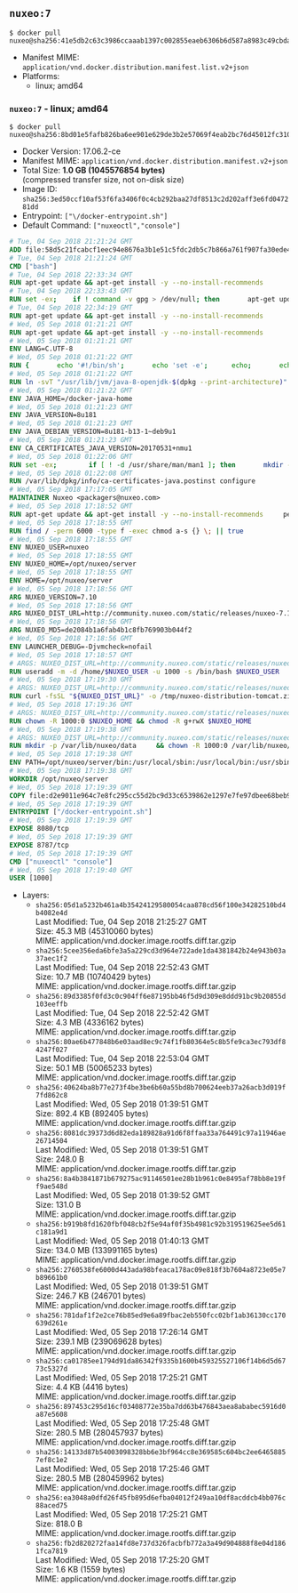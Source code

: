 ## `nuxeo:7`

```console
$ docker pull nuxeo@sha256:41e5db2c63c3986ccaaab1397c002855eaeb6306b6d587a8983c49cbda04f3fa
```

-	Manifest MIME: `application/vnd.docker.distribution.manifest.list.v2+json`
-	Platforms:
	-	linux; amd64

### `nuxeo:7` - linux; amd64

```console
$ docker pull nuxeo@sha256:8bd01e5fafb826ba6ee901e629de3b2e57069f4eab2bc76d45012fc310199d5f
```

-	Docker Version: 17.06.2-ce
-	Manifest MIME: `application/vnd.docker.distribution.manifest.v2+json`
-	Total Size: **1.0 GB (1045576854 bytes)**  
	(compressed transfer size, not on-disk size)
-	Image ID: `sha256:3ed50ccf10af53f6fa3406f0c4cb292baa27df8513c2d202aff3e6fd047281dd`
-	Entrypoint: `["\/docker-entrypoint.sh"]`
-	Default Command: `["nuxeoctl","console"]`

```dockerfile
# Tue, 04 Sep 2018 21:21:24 GMT
ADD file:58d5c21fcabcf1eec94e8676a3b1e51c5fdc2db5c7b866a761f907fa30ede4d8 in / 
# Tue, 04 Sep 2018 21:21:24 GMT
CMD ["bash"]
# Tue, 04 Sep 2018 22:33:34 GMT
RUN apt-get update && apt-get install -y --no-install-recommends 		ca-certificates 		curl 		netbase 		wget 	&& rm -rf /var/lib/apt/lists/*
# Tue, 04 Sep 2018 22:33:43 GMT
RUN set -ex; 	if ! command -v gpg > /dev/null; then 		apt-get update; 		apt-get install -y --no-install-recommends 			gnupg 			dirmngr 		; 		rm -rf /var/lib/apt/lists/*; 	fi
# Tue, 04 Sep 2018 22:34:19 GMT
RUN apt-get update && apt-get install -y --no-install-recommends 		bzr 		git 		mercurial 		openssh-client 		subversion 				procps 	&& rm -rf /var/lib/apt/lists/*
# Wed, 05 Sep 2018 01:21:21 GMT
RUN apt-get update && apt-get install -y --no-install-recommends 		bzip2 		unzip 		xz-utils 	&& rm -rf /var/lib/apt/lists/*
# Wed, 05 Sep 2018 01:21:21 GMT
ENV LANG=C.UTF-8
# Wed, 05 Sep 2018 01:21:22 GMT
RUN { 		echo '#!/bin/sh'; 		echo 'set -e'; 		echo; 		echo 'dirname "$(dirname "$(readlink -f "$(which javac || which java)")")"'; 	} > /usr/local/bin/docker-java-home 	&& chmod +x /usr/local/bin/docker-java-home
# Wed, 05 Sep 2018 01:21:22 GMT
RUN ln -svT "/usr/lib/jvm/java-8-openjdk-$(dpkg --print-architecture)" /docker-java-home
# Wed, 05 Sep 2018 01:21:22 GMT
ENV JAVA_HOME=/docker-java-home
# Wed, 05 Sep 2018 01:21:23 GMT
ENV JAVA_VERSION=8u181
# Wed, 05 Sep 2018 01:21:23 GMT
ENV JAVA_DEBIAN_VERSION=8u181-b13-1~deb9u1
# Wed, 05 Sep 2018 01:21:23 GMT
ENV CA_CERTIFICATES_JAVA_VERSION=20170531+nmu1
# Wed, 05 Sep 2018 01:22:06 GMT
RUN set -ex; 		if [ ! -d /usr/share/man/man1 ]; then 		mkdir -p /usr/share/man/man1; 	fi; 		apt-get update; 	apt-get install -y --no-install-recommends 		openjdk-8-jdk="$JAVA_DEBIAN_VERSION" 		ca-certificates-java="$CA_CERTIFICATES_JAVA_VERSION" 	; 	rm -rf /var/lib/apt/lists/*; 		[ "$(readlink -f "$JAVA_HOME")" = "$(docker-java-home)" ]; 		update-alternatives --get-selections | awk -v home="$(readlink -f "$JAVA_HOME")" 'index($3, home) == 1 { $2 = "manual"; print | "update-alternatives --set-selections" }'; 	update-alternatives --query java | grep -q 'Status: manual'
# Wed, 05 Sep 2018 01:22:08 GMT
RUN /var/lib/dpkg/info/ca-certificates-java.postinst configure
# Wed, 05 Sep 2018 17:17:05 GMT
MAINTAINER Nuxeo <packagers@nuxeo.com>
# Wed, 05 Sep 2018 17:18:52 GMT
RUN apt-get update && apt-get install -y --no-install-recommends     perl     locales     pwgen     imagemagick     ffmpeg2theora     ufraw     poppler-utils     libreoffice     libwpd-tools     exiftool     ghostscript  && rm -rf /var/lib/apt/lists/*
# Wed, 05 Sep 2018 17:18:55 GMT
RUN find / -perm 6000 -type f -exec chmod a-s {} \; || true
# Wed, 05 Sep 2018 17:18:55 GMT
ENV NUXEO_USER=nuxeo
# Wed, 05 Sep 2018 17:18:55 GMT
ENV NUXEO_HOME=/opt/nuxeo/server
# Wed, 05 Sep 2018 17:18:55 GMT
ENV HOME=/opt/nuxeo/server
# Wed, 05 Sep 2018 17:18:56 GMT
ARG NUXEO_VERSION=7.10
# Wed, 05 Sep 2018 17:18:56 GMT
ARG NUXEO_DIST_URL=http://community.nuxeo.com/static/releases/nuxeo-7.10/nuxeo-cap-7.10-tomcat.zip
# Wed, 05 Sep 2018 17:18:56 GMT
ARG NUXEO_MD5=de2084b1a6fab4b1c8fb769903b044f2
# Wed, 05 Sep 2018 17:18:56 GMT
ENV LAUNCHER_DEBUG=-Djvmcheck=nofail
# Wed, 05 Sep 2018 17:18:57 GMT
# ARGS: NUXEO_DIST_URL=http://community.nuxeo.com/static/releases/nuxeo-7.10/nuxeo-cap-7.10-tomcat.zip NUXEO_MD5=de2084b1a6fab4b1c8fb769903b044f2 NUXEO_VERSION=7.10
RUN useradd -m -d /home/$NUXEO_USER -u 1000 -s /bin/bash $NUXEO_USER
# Wed, 05 Sep 2018 17:19:30 GMT
# ARGS: NUXEO_DIST_URL=http://community.nuxeo.com/static/releases/nuxeo-7.10/nuxeo-cap-7.10-tomcat.zip NUXEO_MD5=de2084b1a6fab4b1c8fb769903b044f2 NUXEO_VERSION=7.10
RUN curl -fsSL "${NUXEO_DIST_URL}" -o /tmp/nuxeo-distribution-tomcat.zip     && echo "$NUXEO_MD5 /tmp/nuxeo-distribution-tomcat.zip" | md5sum -c -     && mkdir -p /tmp/nuxeo-distribution $(dirname $NUXEO_HOME)     && unzip -q -d /tmp/nuxeo-distribution /tmp/nuxeo-distribution-tomcat.zip     && DISTDIR=$(/bin/ls /tmp/nuxeo-distribution | head -n 1)     && mv /tmp/nuxeo-distribution/$DISTDIR $NUXEO_HOME     && sed -i -e "s/^org.nuxeo.distribution.package.*/org.nuxeo.distribution.package=docker/" $NUXEO_HOME/templates/common/config/distribution.properties     && rm -rf /tmp/nuxeo-distribution*     && chmod +x $NUXEO_HOME/bin/*ctl $NUXEO_HOME/bin/*.sh     && chmod g+rwX $NUXEO_HOME/bin/*ctl $NUXEO_HOME/bin/*.sh
# Wed, 05 Sep 2018 17:19:36 GMT
# ARGS: NUXEO_DIST_URL=http://community.nuxeo.com/static/releases/nuxeo-7.10/nuxeo-cap-7.10-tomcat.zip NUXEO_MD5=de2084b1a6fab4b1c8fb769903b044f2 NUXEO_VERSION=7.10
RUN chown -R 1000:0 $NUXEO_HOME && chmod -R g+rwX $NUXEO_HOME
# Wed, 05 Sep 2018 17:19:38 GMT
# ARGS: NUXEO_DIST_URL=http://community.nuxeo.com/static/releases/nuxeo-7.10/nuxeo-cap-7.10-tomcat.zip NUXEO_MD5=de2084b1a6fab4b1c8fb769903b044f2 NUXEO_VERSION=7.10
RUN mkdir -p /var/lib/nuxeo/data     && chown -R 1000:0 /var/lib/nuxeo/data && chmod -R g+rwX /var/lib/nuxeo/data     && mkdir -p /var/log/nuxeo     && chown -R 1000:0 /var/log/nuxeo && chmod -R g+rwX /var/log/nuxeo     && mkdir -p /var/run/nuxeo     && chown -R 1000:0 /var/run/nuxeo && chmod -R g+rwX /var/run/nuxeo     && mkdir -p /docker-entrypoint-initnuxeo.d     && chown -R 1000:0 /docker-entrypoint-initnuxeo.d && chmod -R g+rwX /docker-entrypoint-initnuxeo.d     && chmod g=u /etc/passwd
# Wed, 05 Sep 2018 17:19:38 GMT
ENV PATH=/opt/nuxeo/server/bin:/usr/local/sbin:/usr/local/bin:/usr/sbin:/usr/bin:/sbin:/bin
# Wed, 05 Sep 2018 17:19:38 GMT
WORKDIR /opt/nuxeo/server
# Wed, 05 Sep 2018 17:19:39 GMT
COPY file:d2e9011e964c7e8fc295cc55d2bc9d33c6539862e1297e7fe97dbee68beb9269 in / 
# Wed, 05 Sep 2018 17:19:39 GMT
ENTRYPOINT ["/docker-entrypoint.sh"]
# Wed, 05 Sep 2018 17:19:39 GMT
EXPOSE 8080/tcp
# Wed, 05 Sep 2018 17:19:39 GMT
EXPOSE 8787/tcp
# Wed, 05 Sep 2018 17:19:39 GMT
CMD ["nuxeoctl" "console"]
# Wed, 05 Sep 2018 17:19:40 GMT
USER [1000]
```

-	Layers:
	-	`sha256:05d1a5232b461a4b35424129580054caa878cd56f100e34282510bd4b4082e4d`  
		Last Modified: Tue, 04 Sep 2018 21:25:27 GMT  
		Size: 45.3 MB (45310060 bytes)  
		MIME: application/vnd.docker.image.rootfs.diff.tar.gzip
	-	`sha256:5cee356eda6bfe3a5a229cd3d964e722ade1da4381842b24e943b03a37aec1f2`  
		Last Modified: Tue, 04 Sep 2018 22:52:43 GMT  
		Size: 10.7 MB (10740429 bytes)  
		MIME: application/vnd.docker.image.rootfs.diff.tar.gzip
	-	`sha256:89d3385f0fd3c0c904ff6e87195bb46f5d9d309e8ddd91bc9b20855d103eeffb`  
		Last Modified: Tue, 04 Sep 2018 22:52:42 GMT  
		Size: 4.3 MB (4336162 bytes)  
		MIME: application/vnd.docker.image.rootfs.diff.tar.gzip
	-	`sha256:80ae6b477848b6e03aad8ec9c74f1fb80364e5c8b5fe9ca3ec793df84247f027`  
		Last Modified: Tue, 04 Sep 2018 22:53:04 GMT  
		Size: 50.1 MB (50065233 bytes)  
		MIME: application/vnd.docker.image.rootfs.diff.tar.gzip
	-	`sha256:40624ba8b77e273f4be3be6b60a55bd8b700624eeb37a26acb3d019f7fd862c8`  
		Last Modified: Wed, 05 Sep 2018 01:39:51 GMT  
		Size: 892.4 KB (892405 bytes)  
		MIME: application/vnd.docker.image.rootfs.diff.tar.gzip
	-	`sha256:8081dc39373d6d82eda189828a91d6f8ffaa33a764491c97a11946ae26714504`  
		Last Modified: Wed, 05 Sep 2018 01:39:51 GMT  
		Size: 248.0 B  
		MIME: application/vnd.docker.image.rootfs.diff.tar.gzip
	-	`sha256:8a4b3841871b679275ac91146501ee28b1b961c0e8495af78bb8e19ff9ae548d`  
		Last Modified: Wed, 05 Sep 2018 01:39:52 GMT  
		Size: 131.0 B  
		MIME: application/vnd.docker.image.rootfs.diff.tar.gzip
	-	`sha256:b919b8fd1620fbf048cb2f5e94af0f35b4981c92b319519625ee5d61c181a9d1`  
		Last Modified: Wed, 05 Sep 2018 01:40:13 GMT  
		Size: 134.0 MB (133991165 bytes)  
		MIME: application/vnd.docker.image.rootfs.diff.tar.gzip
	-	`sha256:2760538fe6000d443ada98bfeaca178ac09e818f3b7604a8723e05e7b89661b0`  
		Last Modified: Wed, 05 Sep 2018 01:39:51 GMT  
		Size: 246.7 KB (246701 bytes)  
		MIME: application/vnd.docker.image.rootfs.diff.tar.gzip
	-	`sha256:781daf1f2e2ce76b85ed9e6a89fbac2eb550fcc02bf1ab36130cc170639d261e`  
		Last Modified: Wed, 05 Sep 2018 17:26:14 GMT  
		Size: 239.1 MB (239069628 bytes)  
		MIME: application/vnd.docker.image.rootfs.diff.tar.gzip
	-	`sha256:ca01785ee1794d91da86342f9335b1600b459325527106f14b6d5d6773c5327d`  
		Last Modified: Wed, 05 Sep 2018 17:25:21 GMT  
		Size: 4.4 KB (4416 bytes)  
		MIME: application/vnd.docker.image.rootfs.diff.tar.gzip
	-	`sha256:897453c295d16cf03408772e35ba7dd63b476843aea8ababec5916d0a87e5608`  
		Last Modified: Wed, 05 Sep 2018 17:25:48 GMT  
		Size: 280.5 MB (280457937 bytes)  
		MIME: application/vnd.docker.image.rootfs.diff.tar.gzip
	-	`sha256:14133d87b54003098328bb6e3bf964cc8e369585c604bc2ee64658857ef8c1e2`  
		Last Modified: Wed, 05 Sep 2018 17:25:46 GMT  
		Size: 280.5 MB (280459962 bytes)  
		MIME: application/vnd.docker.image.rootfs.diff.tar.gzip
	-	`sha256:ea3048a0dfd26f45fb895d6efba04012f249aa10df8acddcb4bb076c88aced75`  
		Last Modified: Wed, 05 Sep 2018 17:25:21 GMT  
		Size: 818.0 B  
		MIME: application/vnd.docker.image.rootfs.diff.tar.gzip
	-	`sha256:fb2d820272faa14fd8e737d326facbfb772a3a49d904888f8e04d1861fca7819`  
		Last Modified: Wed, 05 Sep 2018 17:25:20 GMT  
		Size: 1.6 KB (1559 bytes)  
		MIME: application/vnd.docker.image.rootfs.diff.tar.gzip

